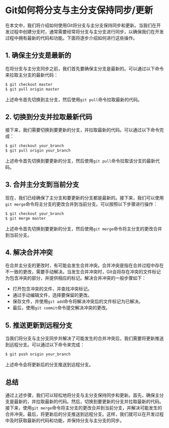 # Git如何将分支与主分支保持同步/更新

在本文中，我们将介绍如何使用Git将分支与主分支保持同步和更新。当我们在开发过程中创建分支时，通常需要经常将分支与主分支进行同步，以确保我们在开发过程中拥有最新的代码和功能。下面将逐步介绍如何进行这些操作。



## 1. 确保主分支是最新的

在将分支与主分支同步之前，我们首先要确保主分支是最新的。可以通过以下命令来拉取主分支的最新代码：

```bash
$ git checkout master
$ git pull origin master
```

上述命令首先切换到主分支，然后使用`git pull`命令拉取最新的代码。

## 2. 切换到分支并拉取最新代码

接下来，我们需要切换到要更新的分支，并拉取最新的代码。可以通过以下命令完成：

```bash
$ git checkout your_branch
$ git pull origin your_branch
```

上述命令首先切换到要更新的分支，然后使用`git pull`命令拉取该分支的最新代码。

## 3. 合并主分支到当前分支

现在，我们已经确保了主分支和要更新的分支都是最新的。接下来，我们可以使用`git merge`命令将主分支的更改合并到当前分支。可以按照以下步骤进行操作：

```bash
$ git checkout your_branch
$ git merge master
```

上述命令首先切换到要更新的分支，然后使用`git merge`命令将主分支的更改合并到当前分支。

## 4. 解决合并冲突

在合并主分支的更改时，有可能会发生合并冲突。合并冲突是指在合并过程中存在不一致的更改，需要手动解决。当发生合并冲突时，Git会将存在冲突的文件标记为包含冲突的部分，并提供相应的标记。解决合并冲突的一般步骤如下：

- 打开包含冲突的文件，并查找冲突标记。
- 通过手动编辑文件，选择要保留的更改。
- 保存文件，并使用`git add`命令将解决冲突后的文件标记为已解决。
- 最后，使用`git commit`命令提交解决冲突的更改。

## 5. 推送更新到远程分支

当我们将分支与主分支同步并解决了可能发生的合并冲突后，我们需要将更新推送到远程分支。可以通过以下命令来完成：

```bash
$ git push origin your_branch
```

上述命令会将更新后的分支推送到远程分支。

## 总结

通过上述步骤，我们可以轻松地将分支与主分支保持同步和更新。首先，确保主分支是最新的，并拉取最新的代码。然后，切换到要更新的分支并拉取最新的代码。接下来，使用`git merge`命令将主分支的更改合并到当前分支，并解决可能发生的合并冲突。最后，将更新后的分支推送到远程分支。这样，我们就可以在开发过程中及时获取最新的代码和功能，并保持分支与主分支的同步。